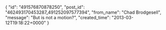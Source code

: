  {
   "id": "491576870878250",
   "post_id": "462493170453287_491252097577394",
   "from_name": "Chad Brodgesell",
   "message": "But is not a motion?",
   "created_time": "2013-03-12T19:18:22+0000"
 }
